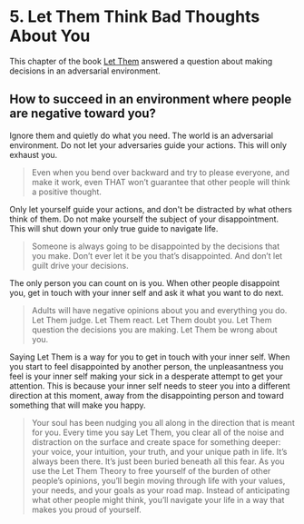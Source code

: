 # 5. Let Them Think Bad Thoughts About You

This chapter of the book [Let Them](../../../2025/10/14/let-them.md) answered a question about making decisions in an adversarial environment.

## How to succeed in an environment where people are negative toward you? 

Ignore them and quietly do what you need. The world is an adversarial environment. Do not let your adversaries guide your actions. This will only exhaust you.

> Even when you bend over backward and try to please everyone, and make it work, even THAT won’t guarantee that other people will think a positive thought.

Only let yourself guide your actions, and don't be distracted by what others think of them. Do not make yourself the subject of your disappointment. This will shut down your only true guide to navigate life.

> Someone is always going to be disappointed by the decisions that you make. Don’t ever let it be you that’s disappointed. And don’t let guilt drive your decisions.

The only person you can count on is you. When other people disappoint you, get in touch with your inner self and ask it what you want to do next.

> Adults will have negative opinions about you and everything you do. Let Them judge. Let Them react. Let Them doubt you. Let Them question the decisions you are making. Let Them be wrong about you.

Saying Let Them is a way for you to get in touch with your inner self. When you start to feel disappointed by another person, the unpleasantness you feel is your inner self making your sick in a desperate attempt to get your attention. This is because your inner self needs to steer you into a different direction at this moment, away from the disappointing person and toward something that will make you happy.

> Your soul has been nudging you all along in the direction that is meant for you. Every time you say Let Them, you clear all of the noise and distraction on the surface and create space for something deeper: your voice, your intuition, your truth, and your unique path in life. It’s always been there. It’s just been buried beneath all this fear. As you use the Let Them Theory to free yourself of the burden of other people’s opinions, you’ll begin moving through life with your values, your needs, and your goals as your road map. Instead of anticipating what other people might think, you’ll navigate your life in a way that makes you proud of yourself.
